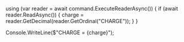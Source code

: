 using (var reader = await command.ExecuteReaderAsync())
{
    if (await reader.ReadAsync())
    {
        charge = reader.GetDecimal(reader.GetOrdinal("CHARGE"));
    }
}

Console.WriteLine($"CHARGE = {charge}");